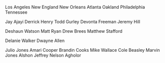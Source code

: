 Los Angeles
New England
New Orleans
Atlanta
Oakland
Philadelphia
Tennessee

Jay Ajayi
Derrick Henry
Todd Gurley
Devonta Freeman
Jeremy Hill

Deshaun Watson
Matt Ryan
Drew Brees
Matthew Stafford

Delanie Walker
Dwayne Allen

Julio Jones
Amari Cooper
Brandin Cooks
Mike Wallace
Cole Beasley
Marvin Jones
Alshon Jeffrey
Nelson Agholor